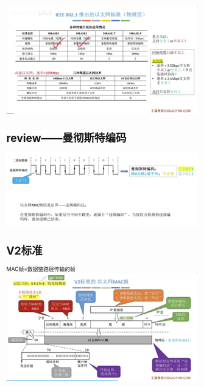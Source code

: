 

![输入图片说明](/imgs/2025-07-31/I4uisVZ4Z6QIpYEi.png)

# review——曼彻斯特编码
![输入图片说明](/imgs/2025-08-02/wP3DxexcMuXsAGFz.png)
# V2标准
MAC帧=数据链路层传输的帧
![输入图片说明](/imgs/2025-08-02/QO954CKOahX836cH.png)
<!--stackedit_data:
eyJoaXN0b3J5IjpbMTE0MjI4MTc5OCwyNzAzMzc1MDhdfQ==
-->